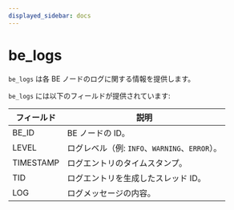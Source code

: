 ```yaml
---
displayed_sidebar: docs
---
```


# be_logs

`be_logs` は各 BE ノードのログに関する情報を提供します。

`be_logs` には以下のフィールドが提供されています:

| **フィールド**    | **説明**                                         |
| ----------- | ------------------------------------------------ |
| BE_ID       | BE ノードの ID。                                   |
| LEVEL       | ログレベル（例: `INFO`、`WARNING`、`ERROR`）。      |
| TIMESTAMP   | ログエントリのタイムスタンプ。                   |
| TID         | ログエントリを生成したスレッド ID。              |
| LOG         | ログメッセージの内容。                           |